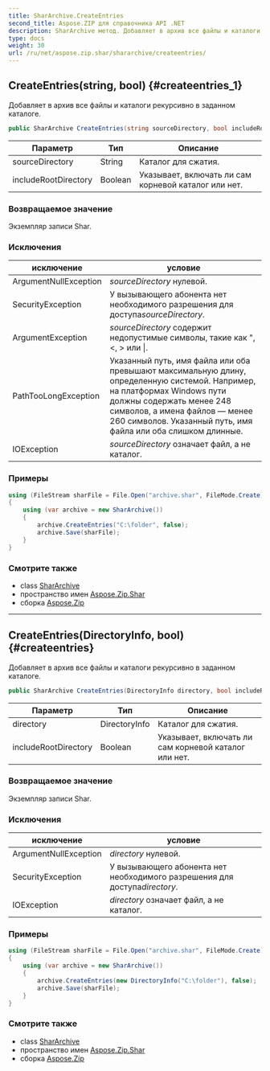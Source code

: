 ```yaml
---
title: SharArchive.CreateEntries
second_title: Aspose.ZIP для справочника API .NET
description: SharArchive метод. Добавляет в архив все файлы и каталоги рекурсивно в заданном каталоге.
type: docs
weight: 30
url: /ru/net/aspose.zip.shar/shararchive/createentries/
---
```

## CreateEntries(string, bool) {#createentries_1}

Добавляет в архив все файлы и каталоги рекурсивно в заданном каталоге.

```csharp
public SharArchive CreateEntries(string sourceDirectory, bool includeRootDirectory = true)
```

| Параметр | Тип | Описание |
| --- | --- | --- |
| sourceDirectory | String | Каталог для сжатия. |
| includeRootDirectory | Boolean | Указывает, включать ли сам корневой каталог или нет. |

### Возвращаемое значение

Экземпляр записи Shar.

### Исключения

| исключение | условие |
| --- | --- |
| ArgumentNullException | *sourceDirectory* нулевой. |
| SecurityException | У вызывающего абонента нет необходимого разрешения для доступа*sourceDirectory*. |
| ArgumentException | *sourceDirectory* содержит недопустимые символы, такие как ", &lt;, &gt; или &#x7C;. |
| PathTooLongException | Указанный путь, имя файла или оба превышают максимальную длину, определенную системой. Например, на платформах Windows пути должны содержать менее 248 символов, а имена файлов — менее 260 символов. Указанный путь, имя файла или оба слишком длинные. |
| IOException | *sourceDirectory* означает файл, а не каталог. |

### Примеры

```csharp
using (FileStream sharFile = File.Open("archive.shar", FileMode.Create))
{
    using (var archive = new SharArchive())
    {
        archive.CreateEntries("C:\folder", false);
        archive.Save(sharFile);
    }
}
```

### Смотрите также

* class [SharArchive](../)
* пространство имен [Aspose.Zip.Shar](../../shararchive/)
* сборка [Aspose.Zip](../../../)

---

## CreateEntries(DirectoryInfo, bool) {#createentries}

Добавляет в архив все файлы и каталоги рекурсивно в заданном каталоге.

```csharp
public SharArchive CreateEntries(DirectoryInfo directory, bool includeRootDirectory = true)
```

| Параметр | Тип | Описание |
| --- | --- | --- |
| directory | DirectoryInfo | Каталог для сжатия. |
| includeRootDirectory | Boolean | Указывает, включать ли сам корневой каталог или нет. |

### Возвращаемое значение

Экземпляр записи Shar.

### Исключения

| исключение | условие |
| --- | --- |
| ArgumentNullException | *directory* нулевой. |
| SecurityException | У вызывающего абонента нет необходимого разрешения для доступа*directory*. |
| IOException | *directory* означает файл, а не каталог. |

### Примеры

```csharp
using (FileStream sharFile = File.Open("archive.shar", FileMode.Create))
{
    using (var archive = new SharArchive())
    {
        archive.CreateEntries(new DirectoryInfo("C:\folder"), false);
        archive.Save(sharFile);
    }
}
```

### Смотрите также

* class [SharArchive](../)
* пространство имен [Aspose.Zip.Shar](../../shararchive/)
* сборка [Aspose.Zip](../../../)


